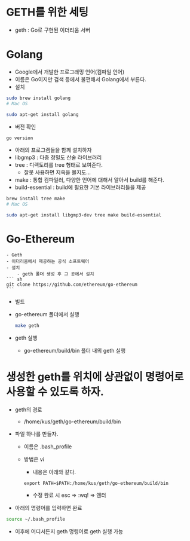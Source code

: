 # GETH를 위한 세팅

- geth : Go로 구현된 이더리움 서버

# Golang

- Google에서 개발한 프로그래밍 언어(컴파일 언어)
- 이름은 Go이지만 검색 등에서 불편해서 Golang에서 부른다.
- 설치

```sh
sudo brew install golang
# Mac OS

sudo apt-get install golang
```

- 버전 확인

```sh
go version
```

- 아래의 프로그램들을 함께 설치하자
- libgmp3 : 다중 정밀도 산술 라이브러리
- tree : 디렉토리를 tree 형태로 보여준다.
  - 잘못 사용하면 지옥을 볼지도...
- make : 통합 컴파일러, 다양한 언어에 대해서 알아서 build를 해준다.
- build-essential : build에 필요한 기본 라이브러리들을 제공

```sh
brew install tree make
# Mac OS

sudo apt-get install libgmp3-dev tree make build-essential
```

# Go-Ethereum

    - Geth
    - 이더리움에서 제공하는 공식 소프트웨어
    - 설치
        - geth 폴더 생성 후 그 곳에서 설치
    ``` sh
    git clone https://github.com/ethereum/go-ethereum
    ```

- 빌드
- go-ethereum 폴더에서 실행

  ```sh
  make geth
  ```

- geth 실행
  - go-ethereum/build/bin 폴더 내의 geth 실행

# 생성한 geth를 위치에 상관없이 명령어로 사용할 수 있도록 하자.

- geth의 경로
  - /home/kus/geth/go-ethereum/build/bin
- 파일 하나를 만들자.

  - 이름은 .bash_profile
  - 방법은 vi

    - 내용은 아래와 같다.

    ```
    export PATH=$PATH:/home/kus/geth/go-ethereum/build/bin
    ```

    - 수정 완료 시 esc => :wq! => 엔터

- 아래의 명령어를 입력하면 완료

```sh
source ~/.bash_profile
```

- 이후에 어디서든지 geth 명령어로 geth 실행 가능
